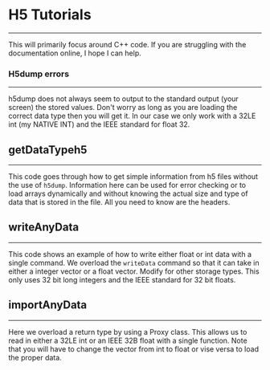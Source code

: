 # H5 Tutorials
---------------
This will primarily focus around C++ code. If you are struggling with the documentation online, I hope I can help.

### H5dump errors
-----------------
h5dump does not always seem to output to the standard output (your screen) the stored values. Don't worry as long
as you are loading the correct data type then you will get it. In our case we only work with a 32LE int (my NATIVE INT)
and the IEEE standard for float 32. 

## getDataTypeh5 
-----------------
This code goes through how to get simple information from h5 files without the use of `h5dump`. Information here 
can be used for error checking or to load arrays dynamically and without knowing the actual size and type of 
data that is stored in the file. All you need to know are the headers.

## writeAnyData
---------------
This code shows an example of how to write either float or int data with a single command. We overload the 
`writeData` command so that it can take in either a integer vector or a float vector. Modify for other storage
types. This only uses 32 bit long integers and the IEEE standard for 32 bit floats. 

## importAnyData
----------------
Here we overload a return type by using a Proxy class. This allows us to read in either a 32LE int or an IEEE
32B float with a single function. Note that you will have to change the vector from int to float or vise versa
to load the proper data. 
